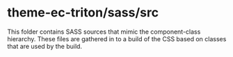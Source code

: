 # theme-ec-triton/sass/src

This folder contains SASS sources that mimic the component-class hierarchy. These files
are gathered in to a build of the CSS based on classes that are used by the build.
